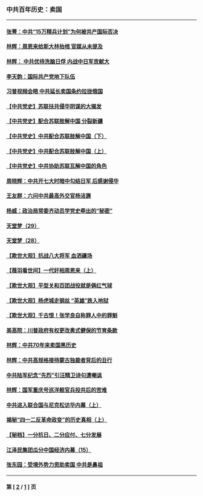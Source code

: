 ### 中共百年历史：卖国
---
#### [张菁：中共“15万精兵计划”为何被共产国际否决](../../pages/nf1176117/n13967677.md?09010430) 
#### [林辉：周恩来给斯大林抬棺 官媒从未提及](../../pages/nf1176117/n13961173.md?09010430) 
#### [林辉： 中共优待洗脑日俘 内战中日军贡献大](../../pages/nf1176117/n13624644.md?09010430) 
#### [李天韵：国际共产党地下队伍](../../pages/nf1176117/n13611808.md?09010430) 
#### [习普视频会晤 中共延长卖国条约拉拢俄国](../../pages/nf1176117/n13060971.md?09010430) 
#### [【中共党史】苏联扶共侵华阴谋的大揭发](../../pages/nf1176117/n13056050.md?09010430) 
#### [【中共党史】配合苏联肢解中国 分裂新疆](../../pages/nf1176117/n13040700.md?09010430) 
#### [【中共党史】中共配合苏联肢解中国（下）](../../pages/nf1176117/n13035660.md?09010430) 
#### [【中共党史】中共配合苏联肢解中国（上）](../../pages/nf1176117/n13030262.md?09010430) 
#### [【中共党史】中共协助苏联瓦解中国的角色](../../pages/nf1176117/n13018109.md?09010430) 
#### [周晓辉：中共开七大时暗中勾结日军 后感谢侵华](../../pages/nf1176117/n12921960.md?09010430) 
#### [王友群：六问中共最高外交官杨洁篪](../../pages/nf1176117/n12836495.md?09010430) 
#### [杨威：政治局常委齐动员学党史牵出的“秘密”](../../pages/nf1176117/n12764642.md?09010430) 
#### [天堂梦（29）](../../pages/nf1176117/n12408465.md?09010430) 
#### [天堂梦（28）](../../pages/nf1176117/n12408309.md?09010430) 
#### [【欺世大观】抗战八大将军 血洒疆场](../../pages/nf1176117/n12357044.md?09010430) 
#### [【薇羽看世间】一代奸相周恩来（上）](../../pages/nf1176117/n12401109.md?09010430) 
#### [【欺世大观】平型关和百团战役就是俩红气球](../../pages/nf1176117/n12359157.md?09010430) 
#### [【欺世大观】杨虎城走钢丝 “英雄”跌入地狱](../../pages/nf1176117/n12358840.md?09010430) 
#### [【欺世大观】千古恨！张学良自称罪人中的罪魁](../../pages/nf1176117/n12358629.md?09010430) 
#### [美高院：川普政府有权更改奥式健保的节育条款](../../pages/nf1176117/n12242171.md?09010430) 
#### [林辉：中共70年来卖国黑历史](../../pages/nf1176117/n11552181.md?09010430) 
#### [林辉：中共高规格接待蒙古独裁者背后的丑行](../../pages/nf1176117/n11225005.md?09010430) 
#### [中共陆军纪念“先烈”引汪精卫诗句遭嘲讽](../../pages/nf1176117/n11153345.md?09010430) 
#### [林辉：国军重庆号巡洋舰官兵投共后的苦难](../../pages/nf1176117/n10997801.md?09010430) 
#### [中共进入联合国与尼克松访华内幕（上）](../../pages/nf1176117/n10138788.md?09010430) 
#### [揭秘“四一二反革命政变”的历史真相（上）](../../pages/nf1176117/n9996650.md?09010430) 
#### [【秘档】一分抗日、二分应付、七分发展](../../pages/nf1176117/n9331484.md?09010430) 
#### [江泽民集团瓜分中国经济内幕（15）](../../pages/nf1176117/n9268584.md?09010430) 
#### [张东园：受境外势力资助卖国 中共是鼻祖](../../pages/nf1176117/n9272480.md?09010430) 

---
#### 第 [ [2](./2.md?09010430) / [1](./1.md?09010430) ] 页
